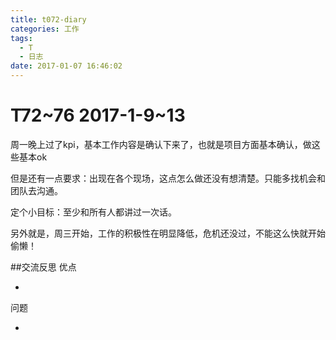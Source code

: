 ```yaml
---
title: t072-diary
categories: 工作
tags:
  - T
  - 日志
date: 2017-01-07 16:46:02
---
```

# T72~76 2017-1-9~13
周一晚上过了kpi，基本工作内容是确认下来了，也就是项目方面基本确认，做这些基本ok

但是还有一点要求：出现在各个现场，这点怎么做还没有想清楚。只能多找机会和团队去沟通。

定个小目标：至少和所有人都讲过一次话。

另外就是，周三开始，工作的积极性在明显降低，危机还没过，不能这么快就开始偷懒！




##交流反思
优点

-

问题

- 